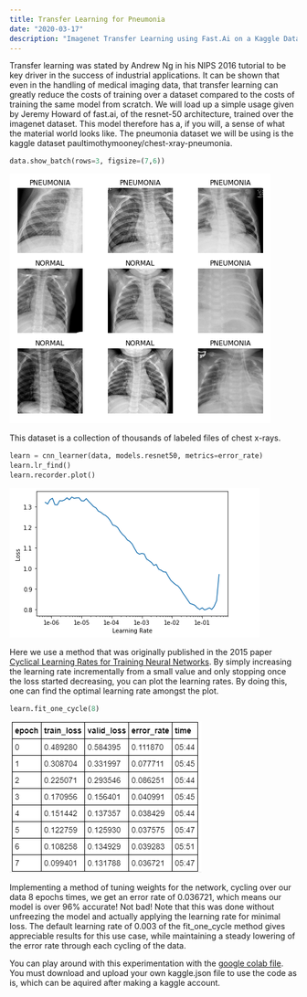 ```yaml
---
title: Transfer Learning for Pneumonia
date: "2020-03-17"
description: "Imagenet Transfer Learning using Fast.Ai on a Kaggle Dataset"
---
```


Transfer learning was stated by Andrew Ng in his NIPS 2016 tutorial to be key driver in the success of industrial applications. It can be shown that even in the handling of medical imaging data, that transfer learning can greatly reduce the costs of training over a dataset compared to the costs of training the same model from scratch. We will load up a simple usage given by Jeremy Howard of fast.ai, of the resnet-50 architecture, trained over the imagenet dataset. This model therefore has a, if you will, a sense of what the material world looks like. The pneumonia dataset we will be using is the kaggle dataset paultimothymooney/chest-xray-pneumonia. 

```python
data.show_batch(rows=3, figsize=(7,6))
```

![files](./files.PNG)

This dataset is a collection of thousands of labeled files of  chest x-rays. 

```python
learn = cnn_learner(data, models.resnet50, metrics=error_rate)
learn.lr_find()
learn.recorder.plot()
```
![files](./lrfind.png)

Here we use a method that was originally published in the 2015 paper [Cyclical Learning Rates for Training Neural Networks](http://arxiv.org/abs/1506.01186). By simply increasing the learning rate incrementally from a small value and only stopping once the loss started decreasing, you can plot the learning rates. By doing this, one can find the optimal learning rate amongst the plot. 

```python
learn.fit_one_cycle(8)
```

![error](./error.PNG)

Implementing a method of tuning weights for the network, cycling over our data 8 epochs times, we get an error rate of 0.036721, which means our model is over 96% accurate! Not bad! Note that this was done without unfreezing the model and actually applying the learning rate for minimal loss. The default learning rate of 0.003 of the fit_one_cycle method gives appreciable results for this use case, while maintaining a steady lowering of the error rate through each cycling of the data.

You can play around with this experimentation with the [google colab file](https://github.com/ayanrafique/FastAiFun/blob/master/Pneumonia_detection.ipynb). You must download and upload your own kaggle.json file to use the code as is, which can be aquired after making a kaggle account.
